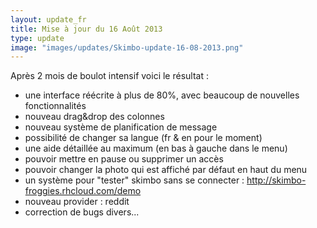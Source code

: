 ```yaml
---
layout: update_fr
title: Mise à jour du 16 Août 2013
type: update
image: "images/updates/Skimbo-update-16-08-2013.png"
---
```

Après 2 mois de boulot intensif voici le résultat :

* une interface réécrite à plus de 80%, avec beaucoup de nouvelles fonctionnalités
* nouveau drag&drop des colonnes
* nouveau système de planification de message
* possibilité de changer sa langue (fr & en pour le moment)
* une aide détaillée au maximum (en bas à gauche dans le menu)
* pouvoir mettre en pause ou supprimer un accès
* pouvoir changer la photo qui est affiché par défaut en haut du menu
* un système pour "tester" skimbo sans se connecter : <a href="http://skimbo-froggies.rhcloud.com/demo" target="_blank">http://skimbo-froggies.rhcloud.com/demo</a>
* nouveau provider : reddit
* correction de bugs divers...